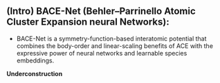 ## (Intro) BACE-Net (Behler–Parrinello Atomic Cluster Expansion neural Networks):
 - BACE-Net is a symmetry-function-based interatomic potential that combines the body-order and linear-scaling benefits of ACE with the expressive power of neural networks and learnable species embeddings.

**Underconstruction**
